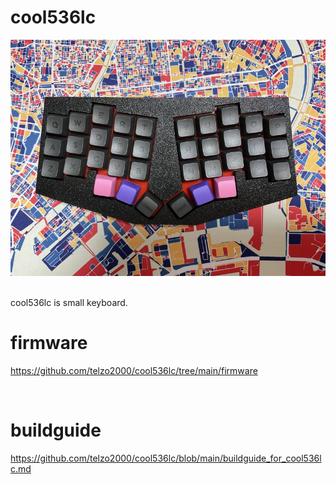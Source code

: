 # cool536lc

![](img/img00001.jpg)

<br>
cool536lc is small keyboard.


<br>

# firmware

https://github.com/telzo2000/cool536lc/tree/main/firmware

<br>

# buildguide

https://github.com/telzo2000/cool536lc/blob/main/buildguide_for_cool536lc.md

<br>

